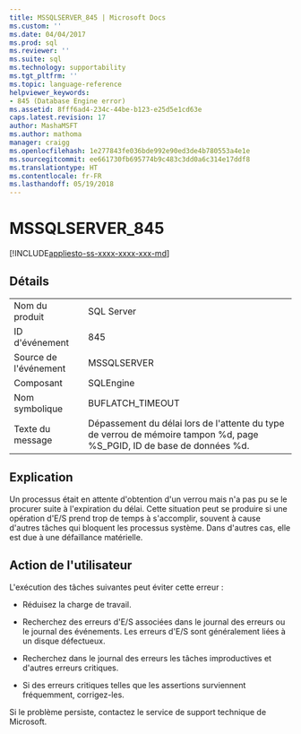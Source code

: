 ```yaml
---
title: MSSQLSERVER_845 | Microsoft Docs
ms.custom: ''
ms.date: 04/04/2017
ms.prod: sql
ms.reviewer: ''
ms.suite: sql
ms.technology: supportability
ms.tgt_pltfrm: ''
ms.topic: language-reference
helpviewer_keywords:
- 845 (Database Engine error)
ms.assetid: 8fff6ad4-234c-44be-b123-e25d5e1cd63e
caps.latest.revision: 17
author: MashaMSFT
ms.author: mathoma
manager: craigg
ms.openlocfilehash: 1e277843fe036bde992e90ed3de4b780553a4e1e
ms.sourcegitcommit: ee661730fb695774b9c483c3dd0a6c314e17ddf8
ms.translationtype: HT
ms.contentlocale: fr-FR
ms.lasthandoff: 05/19/2018
---
```

# <a name="mssqlserver845"></a>MSSQLSERVER_845
[!INCLUDE[appliesto-ss-xxxx-xxxx-xxx-md](../../includes/appliesto-ss-xxxx-xxxx-xxx-md.md)]
  
## <a name="details"></a>Détails  
  
|||  
|-|-|  
|Nom du produit|SQL Server|  
|ID d'événement|845|  
|Source de l'événement|MSSQLSERVER|  
|Composant|SQLEngine|  
|Nom symbolique|BUFLATCH_TIMEOUT|  
|Texte du message|Dépassement du délai lors de l'attente du type de verrou de mémoire tampon %d, page %S_PGID, ID de base de données %d.|  
  
## <a name="explanation"></a>Explication  
Un processus était en attente d'obtention d'un verrou mais n'a pas pu se le procurer suite à l'expiration du délai. Cette situation peut se produire si une opération d'E/S prend trop de temps à s'accomplir, souvent à cause d'autres tâches qui bloquent les processus système. Dans d'autres cas, elle est due à une défaillance matérielle.  
  
## <a name="user-action"></a>Action de l'utilisateur  
L'exécution des tâches suivantes peut éviter cette erreur :  
  
-   Réduisez la charge de travail.  
  
-   Recherchez des erreurs d'E/S associées dans le journal des erreurs ou le journal des événements. Les erreurs d'E/S sont généralement liées à un disque défectueux.  
  
-   Recherchez dans le journal des erreurs les tâches improductives et d'autres erreurs critiques.  
  
-   Si des erreurs critiques telles que les assertions surviennent fréquemment, corrigez-les.  
  
Si le problème persiste, contactez le service de support technique de Microsoft.  
  
